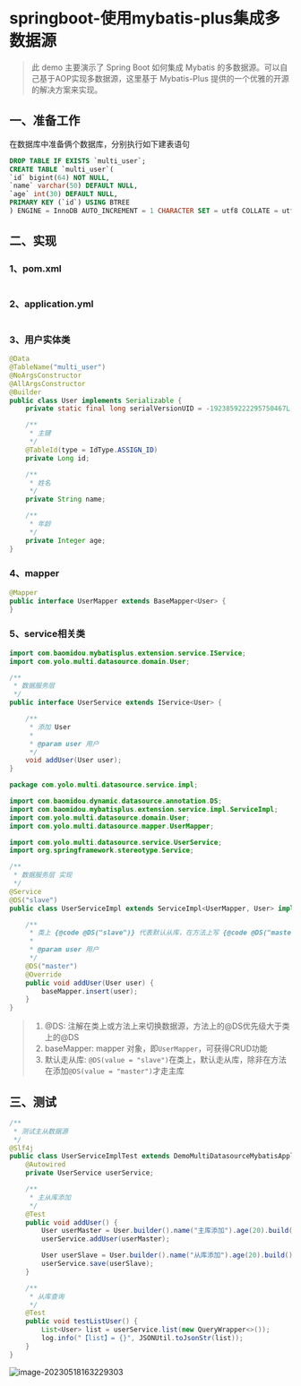 # springboot-使用mybatis-plus集成多数据源

> 此 demo 主要演示了 Spring Boot 如何集成 Mybatis 的多数据源。可以自己基于AOP实现多数据源，这里基于 Mybatis-Plus 提供的一个优雅的开源的解决方案来实现。

## 一、准备工作

在数据库中准备俩个数据库，分别执行如下建表语句

```sql
DROP TABLE IF EXISTS `multi_user`;
CREATE TABLE `multi_user`(
`id` bigint(64) NOT NULL,
`name` varchar(50) DEFAULT NULL,
`age` int(30) DEFAULT NULL,
PRIMARY KEY (`id`) USING BTREE
) ENGINE = InnoDB AUTO_INCREMENT = 1 CHARACTER SET = utf8 COLLATE = utf8_general_ci;
```

## 二、实现

### 1、pom.xml

```xml

```

### 2、application.yml

```yml

```

### 3、用户实体类

```java
@Data
@TableName("multi_user")
@NoArgsConstructor
@AllArgsConstructor
@Builder
public class User implements Serializable {
    private static final long serialVersionUID = -1923859222295750467L;

    /**
     * 主键
     */
    @TableId(type = IdType.ASSIGN_ID)
    private Long id;

    /**
     * 姓名
     */
    private String name;

    /**
     * 年龄
     */
    private Integer age;
}
```

### 4、mapper

```java
@Mapper
public interface UserMapper extends BaseMapper<User> {
}
```

### 5、service相关类

```java
import com.baomidou.mybatisplus.extension.service.IService;
import com.yolo.multi.datasource.domain.User;

/**
 * 数据服务层
 */
public interface UserService extends IService<User> {

    /**
     * 添加 User
     *
     * @param user 用户
     */
    void addUser(User user);
}
```

```java
package com.yolo.multi.datasource.service.impl;

import com.baomidou.dynamic.datasource.annotation.DS;
import com.baomidou.mybatisplus.extension.service.impl.ServiceImpl;
import com.yolo.multi.datasource.domain.User;
import com.yolo.multi.datasource.mapper.UserMapper;

import com.yolo.multi.datasource.service.UserService;
import org.springframework.stereotype.Service;

/**
 * 数据服务层 实现
 */
@Service
@DS("slave")
public class UserServiceImpl extends ServiceImpl<UserMapper, User> implements UserService {

    /**
     * 类上 {@code @DS("slave")} 代表默认从库，在方法上写 {@code @DS("master")} 代表默认主库
     *
     * @param user 用户
     */
    @DS("master")
    @Override
    public void addUser(User user) {
        baseMapper.insert(user);
    }
}
```

> 1. @DS: 注解在类上或方法上来切换数据源，方法上的@DS优先级大于类上的@DS
> 2. baseMapper: mapper 对象，即`UserMapper`，可获得CRUD功能
> 3. 默认走从库: `@DS(value = "slave")`在类上，默认走从库，除非在方法在添加`@DS(value = "master")`才走主库

## 三、测试

```java
/**
 * 测试主从数据源
 */
@Slf4j
public class UserServiceImplTest extends DemoMultiDatasourceMybatisApplicationTests {
    @Autowired
    private UserService userService;

    /**
     * 主从库添加
     */
    @Test
    public void addUser() {
        User userMaster = User.builder().name("主库添加").age(20).build();
        userService.addUser(userMaster);

        User userSlave = User.builder().name("从库添加").age(20).build();
        userService.save(userSlave);
    }

    /**
     * 从库查询
     */
    @Test
    public void testListUser() {
        List<User> list = userService.list(new QueryWrapper<>());
        log.info("【list】= {}", JSONUtil.toJsonStr(list));
    }
}
```

![image-20230518163229303](https://gitee.com/huanglei1111/phone-md/raw/master/images/image-20230518163229303.png)